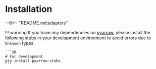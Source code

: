 # Installation

--8<-- "README.md:adapters"

<!-- --8<-- [start:install-pyarrow-stubs] -->
!!! warning
    If you have any dependencies on [pyarrow](https://arrow.apache.org/), please install the following stubs in your development environment to avoid errors due to `Unknown` types.

    ```sh
    # For development
    pip install pyarrow-stubs
    ```

<!-- --8<-- [end:install-pyarrow-stubs] -->

